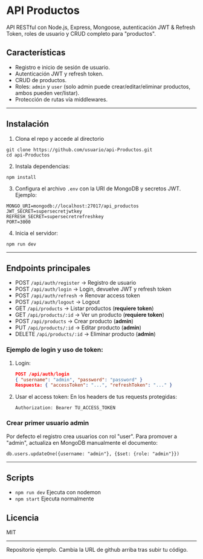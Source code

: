 # API Productos

API RESTful con Node.js, Express, Mongoose, autenticación JWT & Refresh Token, roles de usuario y CRUD completo para "productos".

## Características
- Registro e inicio de sesión de usuario.
- Autenticación JWT y refresh token.
- CRUD de productos.
- Roles: `admin` y `user` (solo admin puede crear/editar/eliminar productos, ambos pueden ver/listar).
- Protección de rutas vía middlewares.

---

## Instalación

1. Clona el repo y accede al directorio
```
git clone https://github.com/usuario/api-Productos.git
cd api-Productos
```
2. Instala dependencias:
```
npm install
```
3. Configura el archivo `.env` con la URI de MongoDB y secretos JWT. Ejemplo:
```
MONGO_URI=mongodb://localhost:27017/api_productos
JWT_SECRET=supersecretjwtkey
REFRESH_SECRET=supersecretrefreshkey
PORT=3000
```
4. Inicia el servidor:
```
npm run dev
```

---

## Endpoints principales

- POST   `/api/auth/register`        → Registro de usuario
- POST   `/api/auth/login`           → Login, devuelve JWT y refresh token
- POST   `/api/auth/refresh`         → Renovar access token
- POST   `/api/auth/logout`          → Logout
- GET    `/api/products`             → Listar productos (**requiere token**)
- GET    `/api/products/:id`         → Ver un producto (**requiere token**)
- POST   `/api/products`             → Crear producto (**admin**)
- PUT    `/api/products/:id`         → Editar producto (**admin**)
- DELETE `/api/products/:id`         → Eliminar producto (**admin**)


### Ejemplo de login y uso de token:

1. Login:
    ```json
    POST /api/auth/login
    { "username": "admin", "password": "password" }
    Respuesta: { "accessToken": "...", "refreshToken": "..." }
    ```
2. Usar el access token:
    En los headers de tus requests protegidas:
    ```
    Authorization: Bearer TU_ACCESS_TOKEN
    ```

### Crear primer usuario admin
Por defecto el registro crea usuarios con rol "user". Para promover a "admin", actualiza en MongoDB manualmente el documento:

```
db.users.updateOne({username: "admin"}, {$set: {role: "admin"}})
```

---

## Scripts
- `npm run dev`   Ejecuta con nodemon
- `npm start`     Ejecuta normalmente


## Licencia
MIT

---

Repositorio ejemplo. Cambia la URL de github arriba tras subir tu código.

